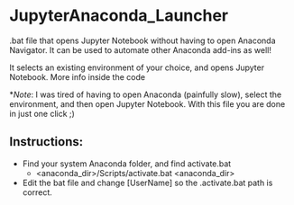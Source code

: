 # JupyterAnaconda_Launcher
.bat file that opens Jupyter Notebook without having to open Anaconda Navigator.
It can be used to automate other Anaconda add-ins as well!

It selects an existing environment of your choice, and opens Jupyter Notebook. More info inside the code

**Note*: I was tired of having to open Anaconda (painfully slow), select the environment, and then open Jupyter Notebook. With this file you are done in just one click ;)

## Instructions:
- Find your system Anaconda folder, and find activate.bat
  - <anaconda_dir>/Scripts/activate.bat <anaconda_dir>
- Edit the bat file and change [UserName] so the .activate.bat path is correct.

